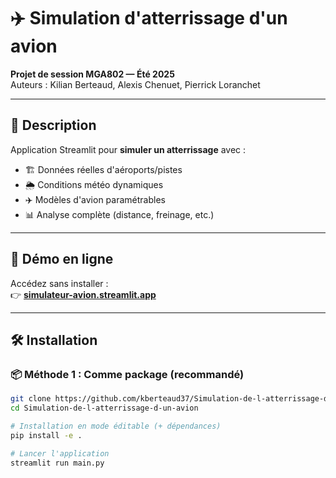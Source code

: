 # ✈️ Simulation d'atterrissage d'un avion  

**Projet de session MGA802 — Été 2025**  
Auteurs : Kilian Berteaud, Alexis Chenuet, Pierrick Loranchet  

---

## 📌 Description  

Application Streamlit pour **simuler un atterrissage** avec :  
- 🏗️ Données réelles d'aéroports/pistes  
- 🌦️ Conditions météo dynamiques  
- ✈️ Modèles d'avion paramétrables  
- 📊 Analyse complète (distance, freinage, etc.)  

---

## 🚀 Démo en ligne  
Accédez sans installer :  
👉 **[simulateur-avion.streamlit.app](https://simulateur-avion.streamlit.app)**  

---

## 🛠️ Installation  

### 📦 Méthode 1 : Comme package (recommandé)  
```bash
git clone https://github.com/kberteaud37/Simulation-de-l-atterrissage-d-un-avion.git
cd Simulation-de-l-atterrissage-d-un-avion

# Installation en mode éditable (+ dépendances)
pip install -e .

# Lancer l'application
streamlit run main.py